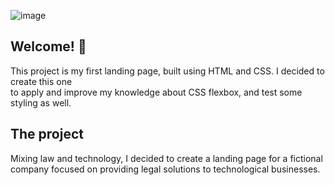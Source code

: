 ![image](https://user-images.githubusercontent.com/110556268/199816435-10fbe2c1-b32e-48a5-882c-975152c6c1d9.png)

<h2> Welcome! 👋 </h2>

<p>This project is my first landing page, built using HTML and CSS. I decided to create this one <br>
to apply and improve my knowledge about CSS flexbox, and test some styling as well. </p>

<h2> The project </h2>

<p> Mixing law and technology, I decided to create a landing page for a fictional company focused on providing legal solutions to technological businesses. <p>
